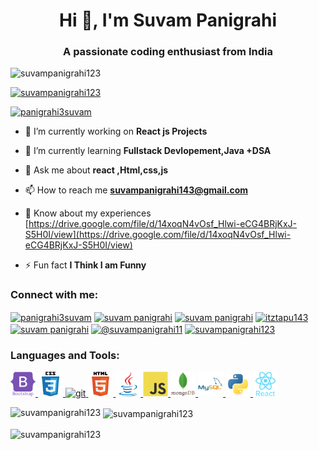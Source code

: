 <h1 align="center">Hi 👋, I'm Suvam Panigrahi</h1>
<h3 align="center">A passionate coding enthusiast from India</h3>

<p align="left"> <img src="https://komarev.com/ghpvc/?username=suvampanigrahi123&label=Profile%20views&color=0e75b6&style=flat" alt="suvampanigrahi123" /> </p>

<p align="left"> <a href="https://github.com/ryo-ma/github-profile-trophy"><img src="https://github-profile-trophy.vercel.app/?username=suvampanigrahi123" alt="suvampanigrahi123" /></a> </p>

<p align="left"> <a href="https://twitter.com/panigrahi3suvam" target="blank"><img src="https://img.shields.io/twitter/follow/panigrahi3suvam?logo=twitter&style=for-the-badge" alt="panigrahi3suvam" /></a> </p>

- 🔭 I’m currently working on **React js Projects**

- 🌱 I’m currently learning **Fullstack Devlopement,Java +DSA**

- 💬 Ask me about **react ,Html,css,js**

- 📫 How to reach me **suvampanigrahi143@gmail.com**

- 📄 Know about my experiences [https://drive.google.com/file/d/14xoqN4vOsf_Hlwi-eCG4BRjKxJ-S5H0I/view](https://drive.google.com/file/d/14xoqN4vOsf_Hlwi-eCG4BRjKxJ-S5H0I/view)

- ⚡ Fun fact **I Think I am Funny**

<h3 align="left">Connect with me:</h3>
<p align="left">
<a href="https://twitter.com/panigrahi3suvam" target="blank"><img align="center" src="https://raw.githubusercontent.com/rahuldkjain/github-profile-readme-generator/master/src/images/icons/Social/twitter.svg" alt="panigrahi3suvam" height="30" width="40" /></a>
<a href="https://linkedin.com/in/suvam panigrahi" target="blank"><img align="center" src="https://raw.githubusercontent.com/rahuldkjain/github-profile-readme-generator/master/src/images/icons/Social/linked-in-alt.svg" alt="suvam panigrahi" height="30" width="40" /></a>
<a href="https://fb.com/suvam panigrahi" target="blank"><img align="center" src="https://raw.githubusercontent.com/rahuldkjain/github-profile-readme-generator/master/src/images/icons/Social/facebook.svg" alt="suvam panigrahi" height="30" width="40" /></a>
<a href="https://instagram.com/itztapu143" target="blank"><img align="center" src="https://raw.githubusercontent.com/rahuldkjain/github-profile-readme-generator/master/src/images/icons/Social/instagram.svg" alt="itztapu143" height="30" width="40" /></a>
<a href="https://www.youtube.com/c/suvam panigrahi" target="blank"><img align="center" src="https://raw.githubusercontent.com/rahuldkjain/github-profile-readme-generator/master/src/images/icons/Social/youtube.svg" alt="suvam panigrahi" height="30" width="40" /></a>
<a href="https://www.hackerrank.com/@suvampanigrahi11" target="blank"><img align="center" src="https://raw.githubusercontent.com/rahuldkjain/github-profile-readme-generator/master/src/images/icons/Social/hackerrank.svg" alt="@suvampanigrahi11" height="30" width="40" /></a>
<a href="https://www.leetcode.com/suvampanigrahi123" target="blank"><img align="center" src="https://raw.githubusercontent.com/rahuldkjain/github-profile-readme-generator/master/src/images/icons/Social/leet-code.svg" alt="suvampanigrahi123" height="30" width="40" /></a>
</p>

<h3 align="left">Languages and Tools:</h3>
<p align="left"> <a href="https://getbootstrap.com" target="_blank" rel="noreferrer"> <img src="https://raw.githubusercontent.com/devicons/devicon/master/icons/bootstrap/bootstrap-plain-wordmark.svg" alt="bootstrap" width="40" height="40"/> </a> <a href="https://www.w3schools.com/css/" target="_blank" rel="noreferrer"> <img src="https://raw.githubusercontent.com/devicons/devicon/master/icons/css3/css3-original-wordmark.svg" alt="css3" width="40" height="40"/> </a> <a href="https://git-scm.com/" target="_blank" rel="noreferrer"> <img src="https://www.vectorlogo.zone/logos/git-scm/git-scm-icon.svg" alt="git" width="40" height="40"/> </a> <a href="https://www.w3.org/html/" target="_blank" rel="noreferrer"> <img src="https://raw.githubusercontent.com/devicons/devicon/master/icons/html5/html5-original-wordmark.svg" alt="html5" width="40" height="40"/> </a> <a href="https://www.java.com" target="_blank" rel="noreferrer"> <img src="https://raw.githubusercontent.com/devicons/devicon/master/icons/java/java-original.svg" alt="java" width="40" height="40"/> </a> <a href="https://developer.mozilla.org/en-US/docs/Web/JavaScript" target="_blank" rel="noreferrer"> <img src="https://raw.githubusercontent.com/devicons/devicon/master/icons/javascript/javascript-original.svg" alt="javascript" width="40" height="40"/> </a> <a href="https://www.mongodb.com/" target="_blank" rel="noreferrer"> <img src="https://raw.githubusercontent.com/devicons/devicon/master/icons/mongodb/mongodb-original-wordmark.svg" alt="mongodb" width="40" height="40"/> </a> <a href="https://www.mysql.com/" target="_blank" rel="noreferrer"> <img src="https://raw.githubusercontent.com/devicons/devicon/master/icons/mysql/mysql-original-wordmark.svg" alt="mysql" width="40" height="40"/> </a> <a href="https://www.python.org" target="_blank" rel="noreferrer"> <img src="https://raw.githubusercontent.com/devicons/devicon/master/icons/python/python-original.svg" alt="python" width="40" height="40"/> </a> <a href="https://reactjs.org/" target="_blank" rel="noreferrer"> <img src="https://raw.githubusercontent.com/devicons/devicon/master/icons/react/react-original-wordmark.svg" alt="react" width="40" height="40"/> </a> </p>

<p><img align="left" src="https://github-readme-stats.vercel.app/api/top-langs?username=suvampanigrahi123&show_icons=true&locale=en&layout=compact" alt="suvampanigrahi123" /></p>

<p>&nbsp;<img align="center" src="https://github-readme-stats.vercel.app/api?username=suvampanigrahi123&show_icons=true&locale=en" alt="suvampanigrahi123" /></p>

<p><img align="center" src="https://github-readme-streak-stats.herokuapp.com/?user=suvampanigrahi123&" alt="suvampanigrahi123" /></p>

<!-- <img align="center" src="https://drive.google.com/file/d/185KLpQH260nwtp6_yWrnwvd0zmS45H6z/view" alt="suvam panigrahi" height="30" width="40" /> -->
